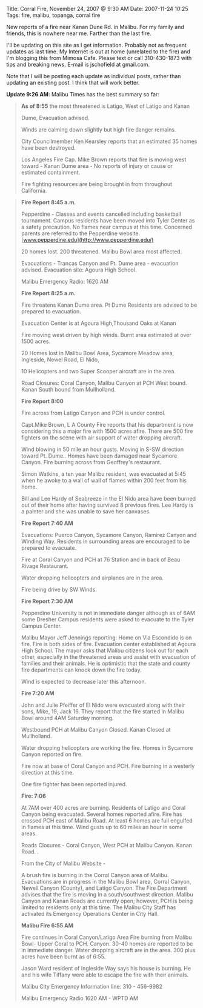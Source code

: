 Title: Corral Fire, November 24, 2007 @ 9:30 AM
Date: 2007-11-24 10:25
Tags: fire, malibu, topanga, corral fire

New reports of a fire near Kanan Dune Rd. in Malibu. For my family and
friends, this is nowhere near me. Farther than the last fire.

I'll be updating on this site as I get information. Probably not as
frequent updates as last time. My Internet is out at home (unrelated to
the fire) and I'm blogging this from Mimosa Cafe. Please text or call
310-430-1873 with tips and breaking news. E-mail is jschofield at
gmail.com.

Note that I will be posting each update as individual posts, rather than
updating an existing post. I think that will work better.

**Update 9:26 AM**: Malibu Times has the best summary so far:

> <span class="t12">**As of 8:55** the most threatened is Latigo, West
> of Latigo and Kanan</span>
>
> <span class="t12">Dume, Evacuation advised.</span>
>
> Winds are calming down slightly but high fire danger remains.
>
> City Councilmember Ken Kearsley reports that an estimated 35 homes
> have been destroyed.
>
> Los Angeles Fire Cap. Mike Brown reports that fire is moving west
> toward - Kanan Dume area - No reports of injury or cause or estimated
> containment.
>
> Fire fighting resources are being brought in from throughout
> California.

> **<span class="t12">Fire Report 8:45 a.m.</span>**
>
> <span class="t12">Pepperdine - Classes and events cancelled including
> basketball tournament. Campus residents have been moved into Tyler
> Center as a safety precaution. No flames near campus at this time.
> Concerned parents are referred to the Pepperdine website.
> [www.pepperdine.edu](http://www.pepperdine.edu/)</span>
>
> <span class="t12">20 homes lost. 200 threatened. Malibu Bowl area most
> affected.</span>
>
> <span class="t12">Evacuations - Trancas Canyon and Pt. Dume area -
> evacuation advised. Evacuation site: Agoura High School.</span>
>
> <span class="t12">Malibu Emergency Radio: 1620 AM</span>
>
> **<span class="t12">Fire Report 8:25 a.m.</span>**
>
> <span class="t12">Fire threatens Kanan Dume area. Pt Dume Residents
> are advised to be prepared to evacuation.</span>
>
> <span class="t12">Evacuation Center is at Agoura High,Thousand Oaks at
> Kanan</span>
>
> <span class="t12">Fire moving west driven by high winds. Burnt area
> estimated at over 1500 acres.</span>
>
> <span class="t12">20 Homes lost in Malibu Bowl Area, Sycamore Meadow
> area, Ingleside, Newel Road, El Nido,</span>
>
> <span class="t12">10 Helicopters and two Super Scooper aircraft are in
> the area.</span>
>
> <span class="t12">Road Closures: Coral Canyon, Malibu Canyon at PCH
> West bound. Kanan South bound from Mullholland.</span>
>
> **<span class="t12">Fire Report 8:00</span>**
>
> <span class="t12">Fire across from Latigo Canyon and PCH is under
> control.</span>
>
> <span class="t12">Capt.Mike Brown, L A County Fire reports that his
> department is now considering this a major fire with 1500 acres afire.
> There are 500 fire fighters on the scene with air support of water
> dropping aircraft.</span>
>
> <span class="t12">Wind blowing in 50 mile an hour gusts. Moving in
> S-SW direction toward Pt. Dume.. Homes have been damaged near Sycamore
> Canyon. Fire burning across from Geoffrey's restaurant.</span>
>
> <span class="t12">Simon Watkins, a ten year Malibu resident, was
> evacuated at 5:45 when he awoke to a wall of wall of flames within 200
> feet from his home.</span>
>
> <span class="t12">Bill and Lee Hardy of Seabreeze in the El Nido area
> have been burned out of their home after having survived 8 previous
> fires. Lee Hardy is a painter and she was unable to save her
> canvases.</span>
>
> **<span class="t12">Fire Report 7:40 AM</span>**
>
> <span class="t12">Evacuations: Puerco Canyon, Sycamore Canyon, Ramirez
> Canyon and Winding Way. Residents in surrounding areas are encouraged
> to be prepared to evacuate.</span>
>
> <span class="t12">Fire at Coral Canyon and PCH at 76 Station and in
> back of Beau Rivage Restaurant.</span>
>
> <span class="t12">Water dropping helicopters and airplanes are in the
> area.</span>
>
> <span class="t12">Fire being drive by SW Winds.</span>
>
> **<span class="t12">Fire Report 7:30 AM</span>**
>
> <span class="t12">Pepperdine University is not in immediate danger
> although as of 6AM some Dresher Campus residents were asked to
> evacuate to the Tyler Campus Center.</span>
>
> <span class="t12">Malibu Mayor Jeff Jennings reporting: Home on Via
> Escondido is on fire. Fire is both sides of fire. Evacuation center
> established at Agoura High School. The mayor asks that Malibu citizens
> look out for each other, especially in the threatened areas and assist
> with evacuation of families and their animals. He is optimistic that
> the state and county fire departments can knock down the fire
> today.</span>
>
> <span class="t12">Wind is expected to decrease later this
> afternoon.</span>
>
> **<span class="t12">Fire 7:20 AM</span>**
>
> <span class="t12">John and Julie Pfeiffer of El Nido were evacuated
> along with their sons, Mike, 19, Jack 16. They report that the fire
> started in Malibu Bowl around 4AM Saturday morning.</span>
>
> <span class="t12">Westbound PCH at Malibu Canyon Closed. Kanan Closed
> at Mullholland.</span>
>
> <span class="t12">Water dropping helicopters are working the fire.
> Homes in Sycamore Canyon reported on fire.</span>
>
> <span class="t12">Fire now at base of Coral Canyon and PCH. Fire
> burning in a westerly direction at this time.</span>
>
> <span class="t12">One fire fighter has been reported injured.</span>
>
> **<span class="t12">Fire: 7:06</span>**
>
> <span class="t12">At 7AM over 400 acres are burning. Residents of
> Latigo and Coral Canyon being evacuated. Several homes reported afire.
> Fire has crossed PCH east of Malibu Road. At least 6 homes are full
> engulfed in flames at this time. Wind gusts up to 60 miles an hour in
> some areas.</span>
>
> <span class="t12">Roads Closures - Coral Canyon, West PCH at Malibu
> Canyon. Kanan Road. .</span>
>
> <span class="t12">From the City of Malibu Website -</span>
>
> <span class="t12">A brush fire is burning in the Corral Canyon area of
> Malibu. Evacuations are in progress in the Malibu Bowl area, Corral
> Canyon, Newell Canyon (County), and Latigo Canyon. The Fire Department
> advises that the fire is moving in a south/southwest direction. Malibu
> Canyon and Kanan Roads are currently open; however, PCH is being
> limited to residents only at this time. The Malibu City Staff has
> activated its Emergency Operations Center in City Hall.</span>
>
> **<span class="t12">Malibu Fire 6:55 AM</span>**
>
> <span class="t12">Fire continues in Coral Canyon/Latigo Area Fire
> burning from Malibu Bowl- Upper Coral to PCH. Canyon. 30-40 homes are
> reported to be in immediate danger. Water dropping aircraft are in the
> area. 300 plus acres have been burnt as of 6:55.</span>
>
> <span class="t12">Jason Ward resident of Ingleside Way says his house
> is burning. He and his wife Tiffany were able to escape the fire with
> their animals.</span>
>
> <span class="t12">Malibu City Emergency Information line: 310 -
> 456-9982</span>
>
> <span class="t12">Malibu Emergency Radio 1620 AM - WPTD AM</span>


